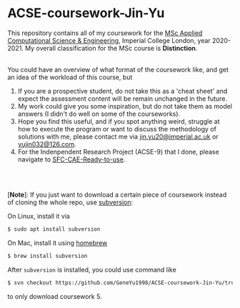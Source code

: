 # ACSE-coursework-Jin-Yu

This repository contains all of my coursework for the [MSc Applied Computational Science & Engineering](https://github.com/acse-2020/acse-2020.github.io), Imperial College London, year 2020-2021. My overall classification for the MSc course is **Distinction**.
<br>
<br>

You could have an overview of what format of the coursework like, and get an idea of the workload of this course, but 
1. If you are a prospective student, do not take this as a 'cheat sheet' and expect the assessment content will be remain unchanged in the future.
2. My work could give you some inspiration, but do not take them as model answers (I didn't do well on some of the courseworks).
3. Hope you find this useful, and if you spot anything weird, struggle at how to execute the program or want to discuss the methodology of solutions with me,
please contact me via jin.yu20@imperial.ac.uk or yujin032@126.com.
4. For the Indenpendent Research Project (ACSE-9) that I done, please navigate to [SFC-CAE-Ready-to-use](https://github.com/acse-jy220/SFC-CAE-Ready-to-use).

<br>
<br>

[**Note**]: 
If you just want to download a certain piece of coursework instead of cloning the whole repo, use [subversion](https://subversion.apache.org/):

On Linux, install it via
```sh
$ sudo apt install subversion
```
On Mac, install it using [homebrew](https://brew.sh/)
```sh
$ brew install subversion
```

After `subversion` is installed, you could use command like

```sh
$ svn checkout https://github.com/GeneYu1998/ACSE-coursework-Jin-Yu/trunk/acse-5-group-project-team-inheritor
```
to only download coursework 5.

